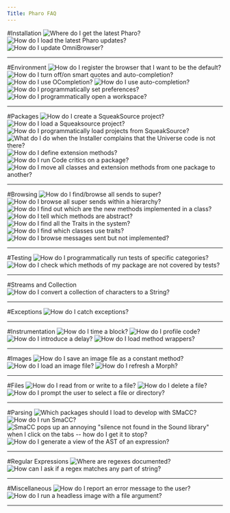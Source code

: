 ```yaml
---
Title: Pharo FAQ
---
```


#Installation
![Where do I get the latest Pharo?](%base_url%/wiki/faq/pharo/whereToGetTheLatestPharo)
![How do I load the latest Pharo updates?](%base_url%/wiki/faq/pharo/howToUpdatePharo)
![How do I update OmniBrowser?](%base_url%/wiki/faq/pharo/howToUpdateOmniBrowser)

---
#Environment
![How do I register the browser that I want to be the default?](%base_url%/wiki/faq/pharo/howToSetBrowserDefault)
![How do I turn off/on smart quotes and auto-completion?](%base_url%/wiki/faq/pharo/howToTurnOnAutoCompletion)
![How do I use OCompletion?](%base_url%/wiki/faq/pharo/howToUseOCompletion)
![How do I use auto-completion?](%base_url%/wiki/faq/pharo/howToAutoCompleteMethodNames)
![How do I programmatically set preferences?](%base_url%/wiki/faq/pharo/howToSetPreferences)
![How do I programmatically open a workspace?](%base_url%/wiki/faq/pharo/howToOpenAWorkspace)

---
#Packages
![How do I create a SqueakSource project?](%base_url%/wiki/faq/pharo/howToCreateASqueakSourceProject)
![How do I load a Squeaksource project?](%base_url%/wiki/faq/pharo/howToLoadASqueakSourceProject)
![How do I programmatically load projects from SqueakSource?](%base_url%/wiki/faq/pharo/howToLoadProjectsProgrammatically)
![What do I do when the Installer complains that the Universe code is not there?](%base_url%/wiki/faq/pharo/howToLoadUniverse)
![How do I define extension methods?](%base_url%/wiki/faq/pharo/howToDefineExtensionMethods)
![How do I run Code critics on a package?](%base_url%/wiki/faq/pharo/howToRunCodeCritics)
![How do I move all classes and extension methods from one package to another?](%base_url%/wiki/faq/pharo/howToMoveCodeBetweenPackages)

---
#Browsing
![How do I find/browse all sends to super?](%base_url%/wiki/faq/pharo/howToBrowseAllSuperSends)
![How do I browse all super sends within a hierarchy?](%base_url%/wiki/faq/pharo/howToBrowseSuperSendsInAHierarchy)
![How do I find out which are the new methods implemented in a class?](%base_url%/wiki/faq/pharo/howToBrowseNewMethods)
![How do I tell which methods are abstract?](%base_url%/wiki/faq/pharo/howToFindAbstractMethods)
![How do I find all the Traits in the system?](%base_url%/wiki/faq/pharo/howToFindAllTraits)
![How do I find which classes use traits?](%base_url%/wiki/faq/pharo/howToFindClassesUsingTraits)
![How do I browse messages sent but not implemented?](%base_url%/wiki/faq/pharo/howToBrowseUnimplementedMessages)

---
#Testing
![How do I programmatically run tests of specific categories?](%base_url%/wiki/faq/pharo/howToRunTestsProgrammatically)
![How do I check which methods of my package are not covered by tests?](%base_url%/wiki/faq/pharo/howToCheckTestCoverage)

---
#Streams and Collection
![How do I convert a collection of characters to a String?](%base_url%/wiki/faq/pharo/howToConvertCharactersToStrings)

---
#Exceptions
![How do I catch exceptions?](%base_url%/wiki/faq/pharo/howToCatchExceptions)

---
#Instrumentation
![How do I time a block?](%base_url%/wiki/faq/pharo/howToTimeABlock)
![How do I profile code?](%base_url%/wiki/faq/pharo/howToProfileCode)
![How do I introduce a delay?](%base_url%/wiki/faq/pharo/howToIntroduceADelay)
![How do I load method wrappers?](%base_url%/wiki/faq/pharo/howToLoadMethodWrappers)

---
#Images
![How do I save an image file as a constant method?](%base_url%/wiki/faq/pharo/howToSaveAnImageAsAMethod)
![How do I load an image file?](%base_url%/wiki/faq/pharo/howToLoadAnImageFile)
![How do I refresh a Morph?](%base_url%/wiki/faq/pharo/howToRefreshAMorph)

---
#Files
![How do I read from or write to a file?](%base_url%/wiki/faq/pharo/howToReadOrWriteAFile)
![How do I delete a file?](%base_url%/wiki/faq/pharo/howToDeleteAfile)
![How do I prompt the user to select a file or directory?](%base_url%/wiki/faq/pharo/howToPromptForAFile)

---
#Parsing
![Which packages should I load to develop with SMaCC?](%base_url%/wiki/faq/pharo/howToDevelopWithSmacc)
![How do I run SmaCC?](%base_url%/wiki/faq/pharo/howToRunSmacc)
![SmaCC pops up an annoying "silence not found in the Sound library" when I click on the tabs -- how do I get it to stop?](%base_url%/wiki/faq/pharo/howToFixSilenceNotFound)
![How do I generate a view of the AST of an expression?](%base_url%/wiki/faq/pharo/howToGenerateAnAST)

---
#Regular Expressions
![Where are regexes documented?](%base_url%/wiki/faq/pharo/whereIsTheRegexDoc)
![How can I ask if a regex matches any part of string?](%base_url%/wiki/faq/pharo/howToMatchAnySubstring)

---
#Miscellaneous
![How do I report an error message to the user?](%base_url%/wiki/faq/pharo/howToReportErrorsToUsers)
![How do I run a headless image with a file argument?](%base_url%/wiki/faq/pharo/howToRunAHeadlessImageWithArguments)

---
